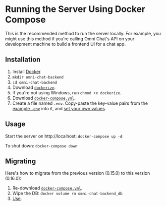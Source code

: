 # Running the Server Using Docker Compose

This is the recommended method to run the server locally. For example, you might use this method if you're calling Omni Chat's API on your development machine to build a frontend UI for a chat app.

## Installation

1. Install [Docker](https://docs.docker.com/get-docker/).
1. `mkdir omni-chat-backend`
1. `cd omni-chat-backend`
1. Download [`dockerize`](../docker/dockerize).
1. If you're not using Windows, run `chmod +x dockerize`.
1. Download [`docker-compose.yml`](docker-compose.yml).
1. Create a file named `.env`. Copy-paste the key-value pairs from the [example `.env`](.env) into it, and [set your own values](env.md).

## Usage

Start the server on http://localhost: `docker-compose up -d`

To shut down: `docker-compose down`

## Migrating

Here's how to migrate from the previous version (0.15.0) to this version (0.16.0):

1. Re-download [`docker-compose.yml`](docker-compose.yml).
1. Wipe the DB: `docker volume rm omni-chat-backend_db`
1. [Use](#usage).
